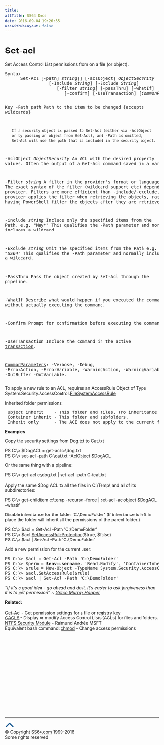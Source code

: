```yaml
---
title:
altTitle: SS64 Docs
date: 2016-09-04 19:26:55
useGithubLayout: false
---
```

<!-- #BeginLibraryItem "/Library/head_ps.lbi" --><!-- #EndLibraryItem --><h1>Set-acl</h1> 
<p>Set  Access Control List permissions from on a file (or object).</p>
<pre>Syntax
      Set-Acl [-path] <i>string</i>[] [-aclObject] <i>ObjectSecurity</i>
                 [-Include <i>String</i>] [-Exclude <i>String</i>]
                    [-filter <i>string</i>] [-passThru] [-whatIf]
                       [-confirm] [-UseTransaction] [<i>CommonParameters</i>]

Key
   -Path <i>path</i>
       Path to the item to be changed {accepts wildcards}

       If a security object is passed to Set-Acl (either via -AclObject 
       or by passing an object from Get-Acl), and -Path is omitted,
       Set-Acl will use the path that is included in the security object.

   -AclObject <i>ObjectSecurity</i>
       An ACL with the desired property values.
       Often the output of a Get-Acl command saved in a variable.

   -Filter <i>string</i>
       A filter in the provider's format or language. 
       The exact syntax of the filter (wildcard support etc) depends on the provider.
       Filters are more efficient than -include/-exclude, because the provider
       applies the filter when retrieving the objects, rather than having 
       PowerShell filter the objects after they are retrieved.

   -include <i>string</i>
       Include only the specified items from the Path. e.g. "May*"
       This qualifies the -Path parameter and normally includes a wildcard.
        
   -Exclude <i>string</i>
       Omit the specified items from the Path e.g. "*SS64*"
       This qualifies the -Path parameter and normally includes a wildcard.

   -PassThru 
       Pass the object created by Set-Acl through the pipeline.

   -WhatIf
       Describe what would happen if you executed the command without
       actually executing the command.

   -Confirm
       Prompt for confirmation before executing the command.

   -UseTransaction
       Include the command in the active <a href="syntax-transactions.html">transaction</a>.

   <a href="common.html">CommonParameters</a>:
       -Verbose, -Debug, -ErrorAction, -ErrorVariable, -WarningAction, -WarningVariable,
       -OutBuffer -OutVariable.</pre>
<p>To apply a new rule to an ACL, requires an AccessRule Object of Type <span class="code">System.Security.AccessControl.<a href="https://msdn.microsoft.com/en-us/library/system.security.accesscontrol.filesystemaccessrule%28v=vs.110%29.aspx">FileSystemAccessRule</a></span></p>
<p>Inherited folder permissions:</p>
<pre> Object inherit    - This folder and files. (no inheritance to subfolders)
 Container inherit - This folder and subfolders.
 Inherit only      - The ACE does not apply to the current file/directory</pre>
<p><b>Examples</b></p>
<p>Copy the security settings from Dog.txt to Cat.txt</p>
<p><span class="code">PS C:\&gt; $DogACL = get-acl c:\dog.txt</span><br>
<span class="code">PS C:\&gt; set-acl -path C:\cat.txt -AclObject $DogACL</span></p>
<p>Or the same thing with a pipeline: </p>
<p><span class="code">PS C:\&gt; get-acl c:\dog.txt | set-acl -path C:\cat.txt</span><br>
<br>
Apply the same $Dog ACL to all the  files in  C:\Temp\ and all of its subdirectories:</p>
<p class="code">PS C:\&gt; get-childitem c:\temp -recurse -force | set-acl -aclobject $DogACL -whatif</p>
<p>Disable inheritance for the folder 'C:\DemoFolder' (If inheritance is left in place the folder will inherit all the permissions of the parent folder.)</p>
<p class="code">PS C:\&gt; $acl = Get-Acl -Path 'C:\DemoFolder'<br>
PS C:\&gt; $acl.<a href="https://msdn.microsoft.com/en-us/library/system.security.accesscontrol.objectsecurity.setaccessruleprotection%28v=vs.110%29.aspx">SetAccessRuleProtection</a>($true, $false)<br>
PS C:\&gt; $acl | Set-Acl -Path 'C:\DemoFolder'</p>
<p>Add a new permission for the current user:</p>
<pre>PS C:\&gt; $acl = Get-Acl -Path 'C:\DemoFolder'
PS C:\&gt; $perm = <b>$env:username</b>, 'Read,Modify', 'ContainerInherit, ObjectInherit', 'None', 'Allow' 
PS C:\&gt; $rule = New-Object -TypeName System.Security.AccessControl.<a href="https://msdn.microsoft.com/en-us/library/system.security.accesscontrol.filesystemaccessrule%28v=vs.110%29.aspx">FileSystemAccessRule</a> -ArgumentList $perm
PS C:\&gt; $acl.SetAccessRule($rule) 
PS C:\&gt; $acl | Set-Acl -Path 'C:\DemoFolder'</pre>
<p class="quote"><i>“If it's a good idea - go ahead and do it. It’s easier to ask forgiveness than it is to get permission” ~ <a href="http://en.wikipedia.org/wiki/Grace_Hopper">Grace Murray Hopper</a></i></p>
<p><b>Related:</b><br>
<br>
<a href="get-acl.html">Get-Acl</a> - Get permission settings for a file or registry key<br>
<a href="../nt/cacls.html">CACLS</a> - 
Display or modify Access Control Lists (ACLs) for files and folders.<br>
<a href="https://gallery.technet.microsoft.com/scriptcenter/1abd77a5-9c0b-4a2b-acef-90dbb2b84e85">NTFS Security  Module</a> - Raimund Andrée MSFT<br>
Equivalent bash command: <a href="../bash/chmod.html">chmod</a> - Change access permissions</p><!-- #BeginLibraryItem "/Library/foot_ps.lbi" --><p><script async="" src="//pagead2.googlesyndication.com/pagead/js/adsbygoogle.js"></script>
<!-- PowerShell300 -->
<ins class="adsbygoogle" style="display:inline-block;width:300px;height:250px" data-ad-client="ca-pub-6140977852749469" data-ad-slot="6253539900"></ins>
<script>
(adsbygoogle = window.adsbygoogle || []).push({});
</script></p>
<hr>
<div id="bl" class="footer"><a href="#"><img src="../images/top.png" width="30" height="22" alt="Back to the Top"></a></div>
<div id="br" class="footer, tagline">© Copyright <a href="http://ss64.com/">SS64.com</a> 1999-2016<br>
Some rights reserved</div><!-- #EndLibraryItem -->

